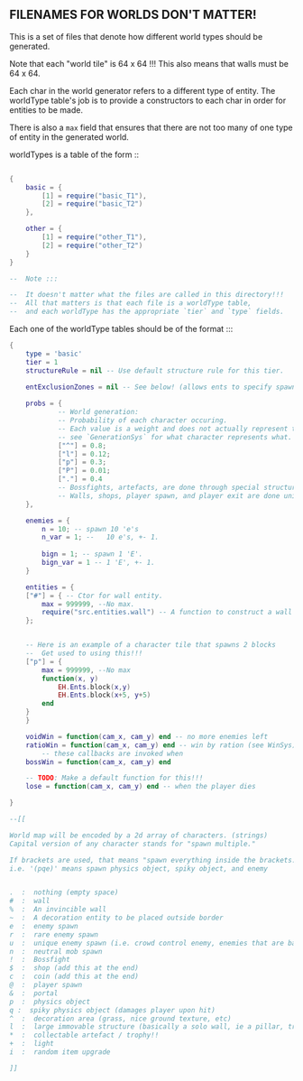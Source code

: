 


## FILENAMES FOR WORLDS DON'T MATTER!


This is a set of files that denote how different world types should
be generated.


Note that each "world tile" is 64 x 64 !!!
This also means that walls must be 64 x 64.


Each char in the world generator refers to a different type of
entity. 
The worldType table's job is to provide a constructors to each
char in order for entities to be made.

There is also a `max` field that ensures that there are not too many
of one type of entity in the generated world.


worldTypes is a table of the form ::

```lua

{
    basic = {
        [1] = require("basic_T1"),
        [2] = require("basic_T2")
    },

    other = {
        [1] = require("other_T1"),
        [2] = require("other_T2")
    }
}

--  Note :::

--  It doesn't matter what the files are called in this directory!!!
--  All that matters is that each file is a worldType table,
--  and each worldType has the appropriate `tier` and `type` fields.
```




Each one of the worldType tables should be of the format :::

```lua
{
    type = 'basic'
    tier = 1
    structureRule = nil -- Use default structure rule for this tier.

    entExclusionZones = nil -- See below! (allows ents to specify spawn radiuses away from each other)
    
    probs = {
            -- World generation:
            -- Probability of each character occuring.
            -- Each value is a weight and does not actually represent the probability.
            -- see `GenerationSys` for what character represents what.
            ["^"] = 0.8;
            ["l"] = 0.12;
            ["p"] = 0.3;
            ["P"] = 0.01;
            ["."] = 0.4
            -- Bossfights, artefacts, are done through special structure generator
            -- Walls, shops, player spawn, and player exit are done uniquely.
    },

    enemies = {
        n = 10; -- spawn 10 'e's
        n_var = 1; --   10 e's, +- 1.
        
        bign = 1; -- spawn 1 'E'.
        bign_var = 1 -- 1 'E', +- 1.
    }

    entities = {
    ["#"] = { -- Ctor for wall entity.
        max = 999999, --No max.
        require("src.entities.wall") -- A function to construct a wall entity
    };


    -- Here is an example of a character tile that spawns 2 blocks
    --  Get used to using this!!!
    ["p"] = {
        max = 999999, --No max
        function(x, y)
            EH.Ents.block(x,y)
            EH.Ents.block(x+5, y+5)
        end
    }
    }

    voidWin = function(cam_x, cam_y) end -- no more enemies left
    ratioWin = function(cam_x, cam_y) end -- win by ration (see WinSys)
        -- these callbacks are invoked when
    bossWin = function(cam_x, cam_y) end

    -- TODO: Make a default function for this!!!
    lose = function(cam_x, cam_y) end -- when the player dies

}

--[[

World map will be encoded by a 2d array of characters. (strings)
Capital version of any character stands for "spawn multiple."

If brackets are used, that means "spawn everything inside the brackets."
i.e. '(pqe)' means spawn physics object, spiky object, and enemy


.  :  nothing (empty space)
#  :  wall
%  :  An invincible wall
~  :  A decoration entity to be placed outside border
e  :  enemy spawn
r  :  rare enemy spawn
u  :  unique enemy spawn (i.e. crowd control enemy, enemies that are bad solo)
n  :  neutral mob spawn
!  :  Bossfight
$  :  shop (add this at the end)
c  :  coin (add this at the end)
@  :  player spawn
&  :  portal
p  :  physics object
q :  spiky physics object (damages player upon hit)
^  :  decoration area (grass, nice ground texture, etc)
l  :  large immovable structure (basically a solo wall, ie a pillar, tree, giant mushroom)
*  :  collectable artefact / trophy!!
+  :  light
i  :  random item upgrade

]]


```

